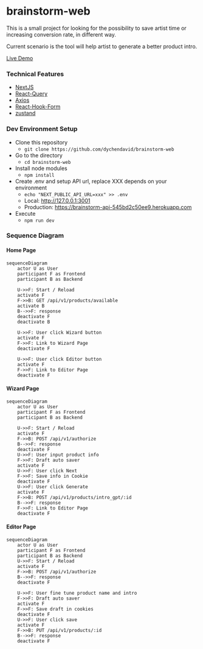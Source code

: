# brainstorm-web

This is a small project for looking for the possibility to save artist time or increasing conversion rate, in different way.

Current scenario is the tool will help artist to generate a better product intro.

[Live Demo](https://brainstorm-web-5c2eadc88e21.herokuapp.com/)

### Technical Features

- [NextJS](https://nextjs.org/)
- [React-Query](https://tanstack.com/query/latest)
- [Axios](https://github.com/axios/axios)
- [React-Hook-Form](https://react-hook-form.com/)
- [zustand](https://github.com/pmndrs/zustand)

### Dev Environment Setup

- Clone this repository
  - `git clone https://github.com/dychendavid/brainstorm-web`
- Go to the directory
  - `cd brainstorm-web`
- Install node modules
  - `npm install`
- Create .env and setup API url, replace XXX depends on your environment
  - `echo "NEXT_PUBLIC_API_URL=xxx" >> .env`
  - Local: http://127.0.0.1:3001
  - Production: https://brainstorm-api-545bd2c50ee9.herokuapp.com
- Execute
  - `npm run dev`

### Sequence Diagram

#### Home Page

```mermaid
sequenceDiagram
    actor U as User
    participant F as Frontend
    participant B as Backend

    U->>F: Start / Reload
    activate F
    F->>B: GET /api/v1/products/available
    activate B
    B-->>F: response
    deactivate F
    deactivate B

    U->>F: User click Wizard button
    activate F
    F->>F: Link to Wizard Page
    deactivate F

    U->>F: User click Editor button
    activate F
    F->>F: Link to Editor Page
    deactivate F

```

#### Wizard Page

```mermaid
sequenceDiagram
    actor U as User
    participant F as Frontend
    participant B as Backend

    U->>F: Start / Reload
    activate F
    F->>B: POST /api/v1/authorize
    B-->>F: response
    deactivate F
    U->>F: User input product info
    F->>F: Draft auto saver
    activate F
    U->>F: User click Next
    F->>F: Save info in Cookie
    deactivate F
    U->>F: User click Generate
    activate F
    F->>B: POST /api/v1/products/intro_gpt/:id
    B-->>F: response
    F->>F: Link to Editor Page
    deactivate F
```

#### Editor Page

```mermaid
sequenceDiagram
    actor U as User
    participant F as Frontend
    participant B as Backend
    U->>F: Start / Reload
    activate F
    F->>B: POST /api/v1/authorize
    B-->>F: response
    deactivate F

    U->>F: User fine tune product name and intro
    F->>F: Draft auto saver
    activate F
    F->>F: Save draft in cookies
    deactivate F
    U->>F: User click save
    activate F
    F->>B: PUT /api/v1/products/:id
    B-->>F: response
    deactivate F
```
